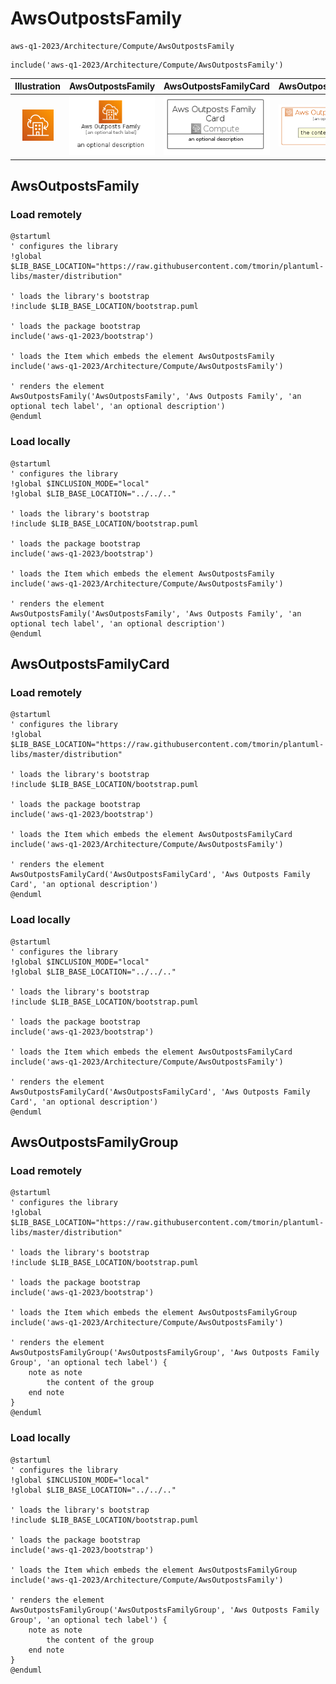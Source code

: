 # AwsOutpostsFamily


```text
aws-q1-2023/Architecture/Compute/AwsOutpostsFamily
```

```text
include('aws-q1-2023/Architecture/Compute/AwsOutpostsFamily')
```



| Illustration | AwsOutpostsFamily | AwsOutpostsFamilyCard | AwsOutpostsFamilyGroup |
| :---: | :---: | :---: | :---: |
| ![illustration for Illustration](../../../aws-q1-2023/Architecture/Compute/AwsOutpostsFamily.png) | ![illustration for AwsOutpostsFamily](../../../aws-q1-2023/Architecture/Compute/AwsOutpostsFamily.Local.png) | ![illustration for AwsOutpostsFamilyCard](../../../aws-q1-2023/Architecture/Compute/AwsOutpostsFamilyCard.Local.png) | ![illustration for AwsOutpostsFamilyGroup](../../../aws-q1-2023/Architecture/Compute/AwsOutpostsFamilyGroup.Local.png) |




## AwsOutpostsFamily

### Load remotely
```plantuml
@startuml
' configures the library
!global $LIB_BASE_LOCATION="https://raw.githubusercontent.com/tmorin/plantuml-libs/master/distribution"

' loads the library's bootstrap
!include $LIB_BASE_LOCATION/bootstrap.puml

' loads the package bootstrap
include('aws-q1-2023/bootstrap')

' loads the Item which embeds the element AwsOutpostsFamily
include('aws-q1-2023/Architecture/Compute/AwsOutpostsFamily')

' renders the element
AwsOutpostsFamily('AwsOutpostsFamily', 'Aws Outposts Family', 'an optional tech label', 'an optional description')
@enduml
```

### Load locally
```plantuml
@startuml
' configures the library
!global $INCLUSION_MODE="local"
!global $LIB_BASE_LOCATION="../../.."

' loads the library's bootstrap
!include $LIB_BASE_LOCATION/bootstrap.puml

' loads the package bootstrap
include('aws-q1-2023/bootstrap')

' loads the Item which embeds the element AwsOutpostsFamily
include('aws-q1-2023/Architecture/Compute/AwsOutpostsFamily')

' renders the element
AwsOutpostsFamily('AwsOutpostsFamily', 'Aws Outposts Family', 'an optional tech label', 'an optional description')
@enduml
```

## AwsOutpostsFamilyCard

### Load remotely
```plantuml
@startuml
' configures the library
!global $LIB_BASE_LOCATION="https://raw.githubusercontent.com/tmorin/plantuml-libs/master/distribution"

' loads the library's bootstrap
!include $LIB_BASE_LOCATION/bootstrap.puml

' loads the package bootstrap
include('aws-q1-2023/bootstrap')

' loads the Item which embeds the element AwsOutpostsFamilyCard
include('aws-q1-2023/Architecture/Compute/AwsOutpostsFamily')

' renders the element
AwsOutpostsFamilyCard('AwsOutpostsFamilyCard', 'Aws Outposts Family Card', 'an optional description')
@enduml
```

### Load locally
```plantuml
@startuml
' configures the library
!global $INCLUSION_MODE="local"
!global $LIB_BASE_LOCATION="../../.."

' loads the library's bootstrap
!include $LIB_BASE_LOCATION/bootstrap.puml

' loads the package bootstrap
include('aws-q1-2023/bootstrap')

' loads the Item which embeds the element AwsOutpostsFamilyCard
include('aws-q1-2023/Architecture/Compute/AwsOutpostsFamily')

' renders the element
AwsOutpostsFamilyCard('AwsOutpostsFamilyCard', 'Aws Outposts Family Card', 'an optional description')
@enduml
```

## AwsOutpostsFamilyGroup

### Load remotely
```plantuml
@startuml
' configures the library
!global $LIB_BASE_LOCATION="https://raw.githubusercontent.com/tmorin/plantuml-libs/master/distribution"

' loads the library's bootstrap
!include $LIB_BASE_LOCATION/bootstrap.puml

' loads the package bootstrap
include('aws-q1-2023/bootstrap')

' loads the Item which embeds the element AwsOutpostsFamilyGroup
include('aws-q1-2023/Architecture/Compute/AwsOutpostsFamily')

' renders the element
AwsOutpostsFamilyGroup('AwsOutpostsFamilyGroup', 'Aws Outposts Family Group', 'an optional tech label') {
    note as note
        the content of the group
    end note
}
@enduml
```

### Load locally
```plantuml
@startuml
' configures the library
!global $INCLUSION_MODE="local"
!global $LIB_BASE_LOCATION="../../.."

' loads the library's bootstrap
!include $LIB_BASE_LOCATION/bootstrap.puml

' loads the package bootstrap
include('aws-q1-2023/bootstrap')

' loads the Item which embeds the element AwsOutpostsFamilyGroup
include('aws-q1-2023/Architecture/Compute/AwsOutpostsFamily')

' renders the element
AwsOutpostsFamilyGroup('AwsOutpostsFamilyGroup', 'Aws Outposts Family Group', 'an optional tech label') {
    note as note
        the content of the group
    end note
}
@enduml
```

